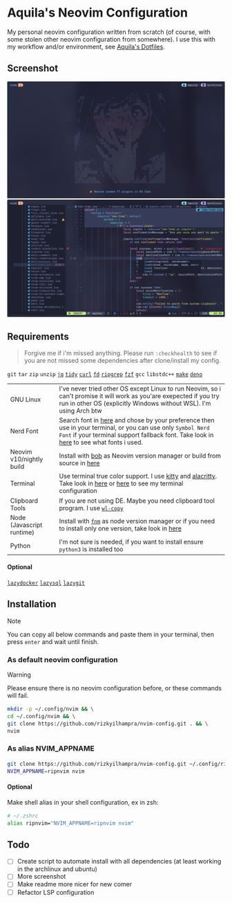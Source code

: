 # Aquila's Neovim Configuration
My personal neovim configuration written from scratch (of course, with some stolen other neovim configuration from somewhere). I use this with my workflow and/or environment, see [Aquila's Dotfiles](https://github.com/rizkyilhampra/dotfilesv2).

## Screenshot
![screenshot](./src/2024-03-15-221218_hyprshot.png)
![screenshot-2](./src/2024-03-16-051038_hyprshot.png)

## Requirements
> Forgive me if i'm missed anything. Please run `:checkhealth` to see if you are not missed some dependencies after clone/install my config.

`git` `tar` `zip` `unzip` [`jq`](https://github.com/sharkdp/fd) [`tidy`](https://www.html-tidy.org/) [`curl`](https://curl.se/) [`fd`](https://github.com/sharkdp/fd) [`ripgrep`](https://github.com/BurntSushi/ripgrep) [`fzf`](https://github.com/junegunn/fzf) `gcc` `libstdc++` [`make`](https://www.gnu.org/software/make/) [`deno`](https://deno.com/)

| | |
---|---
GNU Linux|I've never tried other OS except Linux to run Neovim, so i can't promise it will work as you'are exepected if you try run in other OS (explicitly Windows without WSL). I'm using Arch btw
Nerd Font|Search font in [here](https://nerdfonts.com) and chose by your preference then use in your terminal, or you can use only `Symbol Nerd Font` if your terminal support fallback font. Take look in [here](https://github.com/rizkyilhampra/dotfilesv2/blob/49461bba79a15749ddf29531aed3cde4ecb34533/.config/kitty/kitty.conf#L1-L4) to see what fonts i used.
Neovim v10/nightly build|Install with [bob](https://github.com/MordechaiHadad/bob) as Neovim version manager or build from source in [here](https://github.com/neovim/neovim?tab=readme-ov-file#install-from-source)
Terminal|Use terminal true color support. I use [kitty](https://sw.kovidgoyal.net/kitty/) and [alacritty](https://alacritty.org/). Take look in [here](https://github.com/rizkyilhampra/dotfilesv2/blob/main/.config/kitty) or [here](https://github.com/rizkyilhampra/dotfilesv2/tree/main/.config/alacritty) to see my terminal configuration 
Clipboard Tools|If you are not using DE. Maybe you need clipboard tool program. I use [`wl-copy`](https://github.com/bugaevc/wl-clipboard)
Node (Javascript runtime)|Install with [`fnm`](https://github.com/Schniz/fnm) as node version manager or if you need to install only one version, take look in [here](https://github.com/nodesource/distributions?tab=readme-ov-file#installation-instructions)
Python|I'm not sure is needed, if you want to install ensure `python3` is installed too

#### Optional
[`lazydocker`](https://github.com/jesseduffield/lazydocker) [`lazysql`](https://github.com/jorgerojas26/lazysql) [`lazygit`](https://github.com/jesseduffield/lazygit) 

## Installation
> [!NOTE]
> You can copy all below commands and paste them in your terminal, then press `enter` and wait until finish. 

### As default neovim configuration
> [!WARNING]
> Please ensure there is no neovim configuration before, or these commands will fail.

```bash
mkdir -p ~/.config/nvim && \
cd ~/.config/nvim && \
git clone https://github.com/rizkyilhampra/nvim-config.git . && \
nvim
```
### As alias NVIM_APPNAME
```bash
git clone https://github.com/rizkyilhampra/nvim-config.git ~/.config/ripnvim && \
NVIM_APPNAME=ripnvim nvim
```
#### Optional
Make shell alias in your shell configuration, ex in zsh:
```bash
# ~/.zshrc
alias ripnvim="NVIM_APPNAME=ripnvim nvim"
```

## Todo
- [ ] Create script to automate install with all dependencies (at least working in the archlinux and ubuntu) 
- [ ] More screenshot
- [ ] Make readme more nicer for new comer
- [ ] Refactor LSP configuration